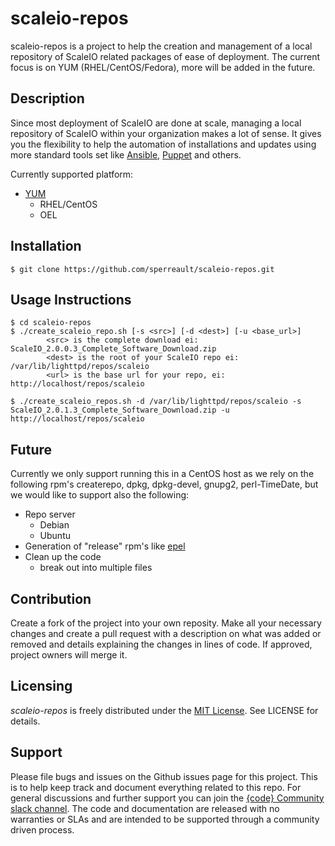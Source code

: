scaleio-repos
======================
scaleio-repos is a project to help the creation and management of a local 
repository of ScaleIO related packages of ease of deployment. The current
focus is on YUM (RHEL/CentOS/Fedora), more will be added in the future.

## Description
Since most deployment of ScaleIO are done at scale, managing a local repository
of ScaleIO within your organization makes a lot of sense. It gives you the 
flexibility to help the automation of installations and updates using more
standard tools set like [Ansible](http://www.ansible.org/), [Puppet](http://www.puppet.org/)
and others.

Currently supported platform:
- [YUM](http://yum.baseurl.org/)
  - RHEL/CentOS
  - OEL

## Installation

    $ git clone https://github.com/sperreault/scaleio-repos.git
 
## Usage Instructions

```
$ cd scaleio-repos
$ ./create_scaleio_repo.sh [-s <src>] [-d <dest>] [-u <base_url>]
        <src> is the complete download ei: ScaleIO_2.0.0.3_Complete_Software_Download.zip
        <dest> is the root of your ScaleIO repo ei: /var/lib/lighttpd/repos/scaleio
        <url> is the base url for your repo, ei: http://localhost/repos/scaleio 

$ ./create_scaleio_repos.sh -d /var/lib/lighttpd/repos/scaleio -s ScaleIO_2.0.1.3_Complete_Software_Download.zip -u http://localhost/repos/scaleio
```

## Future
Currently we only support running this in a CentOS host as we rely on the following 
rpm's createrepo, dpkg, dpkg-devel, gnupg2, perl-TimeDate, but we would like to
support also the following:
- Repo server
  - Debian
  - Ubuntu
- Generation of "release" rpm's like [epel](https://fedoraproject.org/wiki/EPEL)
- Clean up the code
  - break out into multiple files

## Contribution
Create a fork of the project into your own reposity. Make all your necessary changes and create a pull request with a description on what was added or removed and details explaining the changes in lines of code. If approved, project owners will merge it.

Licensing
---------

*scaleio-repos* is freely distributed under the [MIT License](https://github.com/sperreault/scaleio-repos/LICENSE "LICENSE"). See LICENSE for details.


Support
-------
Please file bugs and issues on the Github issues page for this project. This is to help keep track and document everything related to this repo. For general discussions and further support you can join the [{code} Community slack channel](http://community.codedellemc.com/). The code and documentation are released with no warranties or SLAs and are intended to be supported through a community driven process.
